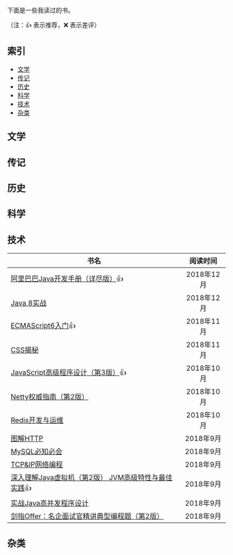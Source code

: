 下面是一些我读过的书。

（注：:+1: 表示推荐，:x: 表示差评）

## 索引

- [文学](#文学)
- [传记](#传记)
- [历史](#历史)
- [科学](#科学)
- [技术](#技术)
- [杂类](#杂类)

## 文学

## 传记

## 历史

## 科学

## 技术

|书名|阅读时间|
|---|:-:|
|[阿里巴巴Java开发手册（详尽版）](https://book.douban.com/subject/27605355/):+1:|2018年12月|
|[Java 8实战](https://book.douban.com/subject/26772632/)|2018年12月|
|[ECMAScript6入门](https://book.douban.com/subject/25966265/):+1:|2018年11月|
|[CSS揭秘](https://book.douban.com/subject/26745943/)|2018年11月|
|[JavaScript高级程序设计（第3版）](https://book.douban.com/subject/10546125/):+1:|2018年10月|
|[Netty权威指南（第2版）](https://book.douban.com/subject/26663605/)|2018年10月|
|[Redis开发与运维](https://book.douban.com/subject/26971561/)|2018年10月|
|[图解HTTP](https://book.douban.com/subject/25863515/)|2018年9月|
|[MySQL必知必会](https://book.douban.com/subject/3354490/)|2018年9月|
|[TCP&IP网络编程](https://book.douban.com/subject/25911735/)|2018年9月|
|[深入理解Java虚拟机（第2版） JVM高级特性与最佳实践](https://book.douban.com/subject/24722612/):+1:|2018年9月|
|[实战Java高并发程序设计](https://book.douban.com/subject/26663605/)|2018年9月|
|[剑指Offer：名企面试官精讲典型编程题（第2版）](https://book.douban.com/subject/27008702/)|2018年9月|

## 杂类
